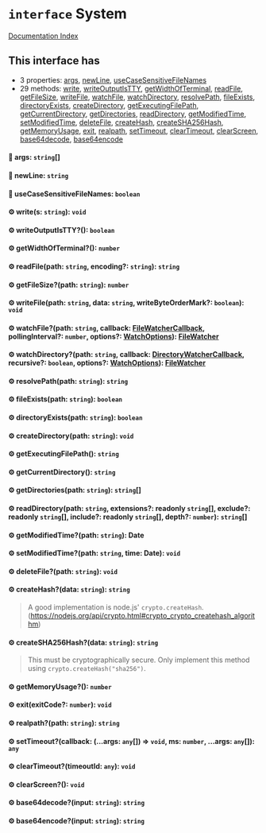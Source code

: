 # `interface` System

[Documentation Index](../README.md)

## This interface has

- 3 properties:
[args](#-args-string),
[newLine](#-newline-string),
[useCaseSensitiveFileNames](#-usecasesensitivefilenames-boolean)
- 29 methods:
[write](#-writes-string-void),
[writeOutputIsTTY](#-writeoutputistty-boolean),
[getWidthOfTerminal](#-getwidthofterminal-number),
[readFile](#-readfilepath-string-encoding-string-string),
[getFileSize](#-getfilesizepath-string-number),
[writeFile](#-writefilepath-string-data-string-writebyteordermark-boolean-void),
[watchFile](#-watchfilepath-string-callback-filewatchercallback-pollinginterval-number-options-watchoptions-filewatcher),
[watchDirectory](#-watchdirectorypath-string-callback-directorywatchercallback-recursive-boolean-options-watchoptions-filewatcher),
[resolvePath](#-resolvepathpath-string-string),
[fileExists](#-fileexistspath-string-boolean),
[directoryExists](#-directoryexistspath-string-boolean),
[createDirectory](#-createdirectorypath-string-void),
[getExecutingFilePath](#-getexecutingfilepath-string),
[getCurrentDirectory](#-getcurrentdirectory-string),
[getDirectories](#-getdirectoriespath-string-string),
[readDirectory](#-readdirectorypath-string-extensions-readonly-string-exclude-readonly-string-include-readonly-string-depth-number-string),
[getModifiedTime](#-getmodifiedtimepath-string-date),
[setModifiedTime](#-setmodifiedtimepath-string-time-date-void),
[deleteFile](#-deletefilepath-string-void),
[createHash](#-createhashdata-string-string),
[createSHA256Hash](#-createsha256hashdata-string-string),
[getMemoryUsage](#-getmemoryusage-number),
[exit](#-exitexitcode-number-void),
[realpath](#-realpathpath-string-string),
[setTimeout](#-settimeoutcallback-args-any--void-ms-number-args-any-any),
[clearTimeout](#-cleartimeouttimeoutid-any-void),
[clearScreen](#-clearscreen-void),
[base64decode](#-base64decodeinput-string-string),
[base64encode](#-base64encodeinput-string-string)


#### 📄 args: `string`\[]



#### 📄 newLine: `string`



#### 📄 useCaseSensitiveFileNames: `boolean`



#### ⚙ write(s: `string`): `void`



#### ⚙ writeOutputIsTTY?(): `boolean`



#### ⚙ getWidthOfTerminal?(): `number`



#### ⚙ readFile(path: `string`, encoding?: `string`): `string`



#### ⚙ getFileSize?(path: `string`): `number`



#### ⚙ writeFile(path: `string`, data: `string`, writeByteOrderMark?: `boolean`): `void`



#### ⚙ watchFile?(path: `string`, callback: [FileWatcherCallback](../private.type.FileWatcherCallback/README.md), pollingInterval?: `number`, options?: [WatchOptions](../private.interface.WatchOptions/README.md)): [FileWatcher](../private.interface.FileWatcher/README.md)



#### ⚙ watchDirectory?(path: `string`, callback: [DirectoryWatcherCallback](../private.type.DirectoryWatcherCallback/README.md), recursive?: `boolean`, options?: [WatchOptions](../private.interface.WatchOptions/README.md)): [FileWatcher](../private.interface.FileWatcher/README.md)



#### ⚙ resolvePath(path: `string`): `string`



#### ⚙ fileExists(path: `string`): `boolean`



#### ⚙ directoryExists(path: `string`): `boolean`



#### ⚙ createDirectory(path: `string`): `void`



#### ⚙ getExecutingFilePath(): `string`



#### ⚙ getCurrentDirectory(): `string`



#### ⚙ getDirectories(path: `string`): `string`\[]



#### ⚙ readDirectory(path: `string`, extensions?: readonly `string`\[], exclude?: readonly `string`\[], include?: readonly `string`\[], depth?: `number`): `string`\[]



#### ⚙ getModifiedTime?(path: `string`): Date



#### ⚙ setModifiedTime?(path: `string`, time: Date): `void`



#### ⚙ deleteFile?(path: `string`): `void`



#### ⚙ createHash?(data: `string`): `string`

> A good implementation is node.js' `crypto.createHash`. (https://nodejs.org/api/crypto.html#crypto_crypto_createhash_algorithm)



#### ⚙ createSHA256Hash?(data: `string`): `string`

> This must be cryptographically secure. Only implement this method using `crypto.createHash("sha256")`.



#### ⚙ getMemoryUsage?(): `number`



#### ⚙ exit(exitCode?: `number`): `void`



#### ⚙ realpath?(path: `string`): `string`



#### ⚙ setTimeout?(callback: (...args: `any`\[]) => `void`, ms: `number`, ...args: `any`\[]): `any`



#### ⚙ clearTimeout?(timeoutId: `any`): `void`



#### ⚙ clearScreen?(): `void`



#### ⚙ base64decode?(input: `string`): `string`



#### ⚙ base64encode?(input: `string`): `string`



